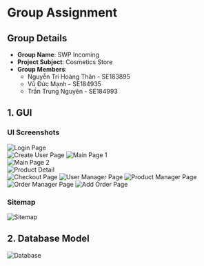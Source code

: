 # Group Assignment

## Group Details
- **Group Name**: SWP Incoming
- **Project Subject**: Cosmetics Store
- **Group Members**:
  - Nguyễn Trí Hoàng Thân - SE183895
  - Vũ Đức Mạnh - SE184935
  - Trần Trung Nguyên - SE184993

## 1. GUI

### UI Screenshots
![Login Page](/images/Login.png)  
![Create User Page](/images/CreateUser.png)
![Main Page 1](/images/Main_Page_1.png)  
![Main Page 2](/images/Main_Page_2.png)  
![Product Detail](/images/Product_Detail.png)  
![Checkout Page](/images/Checkout.png)
![User Manager Page](/images/UserManager.png)
![Product Manager Page](/images/ProductManager.png)
![Order Manager Page](/images/OrderManager.png)
![Add Order Page](/images/AddOrder.png)

### Sitemap
![Sitemap](/images/Sitemap.png)

## 2. Database Model
![Database](/images/DB_Model.png)
